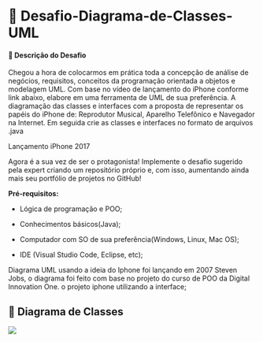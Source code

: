# 📌 Desafio-Diagrama-de-Classes-UML

#### 🔗 Descrição do Desafio

Chegou a hora de colocarmos em prática toda a concepção de análise de negócios, requisitos, conceitos da programação orientada a objetos e modelagem UML. Com base no vídeo de lançamento do iPhone conforme link abaixo, elabore em uma ferramenta de UML de sua preferência. A diagramação das classes e interfaces com a proposta de representar os papéis do iPhone de: Reprodutor Musical, Aparelho Telefônico e Navegador na Internet. Em seguida crie as classes e interfaces no formato de arquivos .java

Lançamento iPhone 2017

Agora é a sua vez de ser o protagonista! Implemente o desafio sugerido pela expert criando um repositório próprio e, com isso, aumentando ainda mais seu portfólio de projetos no GitHub!

**Pré-requisitos:**

* Lógica de programação e POO;

* Conhecimentos básicos(Java);

* Computador com SO de sua preferência(Windows, Linux, Mac OS);

* IDE (Visual Studio Code, Eclipse, etc);

Diagrama UML usando a ideia do Iphone foi lançando em 2007 Steven Jobs, o diagrama foi feito com base no projeto do curso de POO da Digital Innovation One.
o projeto iphone utilizando a interface;

## 🔗 Diagrama de Classes

<img align=center src="https://cdn.discordapp.com/attachments/1020872567738863716/1152731907847626752/image.png">


